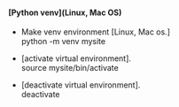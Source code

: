 




#### [Python venv](Linux, Mac OS)


- Make venv environment [Linux, Mac os.]   
python -m venv mysite

- [activate virtual environment].  
source mysite/bin/activate

- [deactivate virtual environment].   
deactivate


<!-- 
admin/

ID: admin
PW: 111 -->